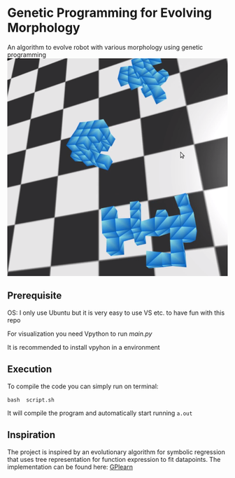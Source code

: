 # Genetic Programming for Evolving Morphology

An algorithm to evolve robot with various morphology using genetic programming
![multiRobot](./img/multi.png)

## Prerequisite
OS: I only use Ubuntu but it is very easy to use VS etc. to have fun with this repo

For visualization you need Vpython to run *main.py*

It is recommended to install vpyhon in a environment

## Execution
To compile the code you can simply run on terminal:
```
bash  script.sh
```
It will compile the program and automatically start running `a.out`

## Inspiration
The project is inspired by an evolutionary algorithm for symbolic regression that uses tree representation for function expression to fit datapoints. The implementation can be found here: [GPlearn](https://gplearn.readthedocs.io/en/stable/intro.html)

